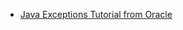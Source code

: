 <panel header=":paperclip: Resources" expandable>

* [Java Exceptions Tutorial from Oracle](https://docs.oracle.com/javase/tutorial/essential/exceptions/)

</panel>